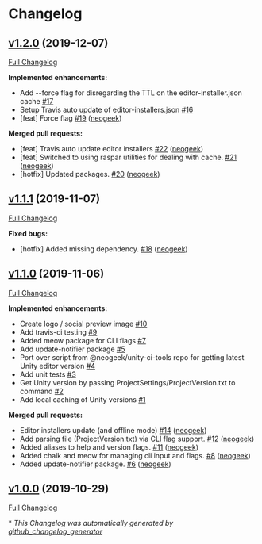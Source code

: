 # Changelog

## [v1.2.0](https://github.com/neogeek/get-unity/tree/v1.2.0) (2019-12-07)

[Full Changelog](https://github.com/neogeek/get-unity/compare/v1.1.1...v1.2.0)

**Implemented enhancements:**

- Add --force flag for disregarding the TTL on the editor-installer.json cache [\#17](https://github.com/neogeek/get-unity/issues/17)
- Setup Travis auto update of editor-installers.json [\#16](https://github.com/neogeek/get-unity/issues/16)
- \[feat\] Force flag [\#19](https://github.com/neogeek/get-unity/pull/19) ([neogeek](https://github.com/neogeek))

**Merged pull requests:**

- \[feat\] Travis auto update editor installers [\#22](https://github.com/neogeek/get-unity/pull/22) ([neogeek](https://github.com/neogeek))
- \[feat\] Switched to using raspar utilities for dealing with cache. [\#21](https://github.com/neogeek/get-unity/pull/21) ([neogeek](https://github.com/neogeek))
- \[hotfix\] Updated packages. [\#20](https://github.com/neogeek/get-unity/pull/20) ([neogeek](https://github.com/neogeek))

## [v1.1.1](https://github.com/neogeek/get-unity/tree/v1.1.1) (2019-11-07)

[Full Changelog](https://github.com/neogeek/get-unity/compare/v1.1.0...v1.1.1)

**Fixed bugs:**

- \[hotfix\] Added missing dependency. [\#18](https://github.com/neogeek/get-unity/pull/18) ([neogeek](https://github.com/neogeek))

## [v1.1.0](https://github.com/neogeek/get-unity/tree/v1.1.0) (2019-11-06)

[Full Changelog](https://github.com/neogeek/get-unity/compare/v1.0.0...v1.1.0)

**Implemented enhancements:**

- Create logo / social preview image [\#10](https://github.com/neogeek/get-unity/issues/10)
- Add travis-ci testing [\#9](https://github.com/neogeek/get-unity/issues/9)
- Added meow package for CLI flags  [\#7](https://github.com/neogeek/get-unity/issues/7)
- Add update-notifier package [\#5](https://github.com/neogeek/get-unity/issues/5)
- Port over script from @neogeek/unity-ci-tools repo for getting latest Unity editor version [\#4](https://github.com/neogeek/get-unity/issues/4)
- Add unit tests [\#3](https://github.com/neogeek/get-unity/issues/3)
- Get Unity version by passing ProjectSettings/ProjectVersion.txt to command [\#2](https://github.com/neogeek/get-unity/issues/2)
- Add local caching of Unity versions [\#1](https://github.com/neogeek/get-unity/issues/1)

**Merged pull requests:**

- Editor installers update \(and offline mode\) [\#14](https://github.com/neogeek/get-unity/pull/14) ([neogeek](https://github.com/neogeek))
- Add parsing file \(ProjectVersion.txt\) via CLI flag support. [\#12](https://github.com/neogeek/get-unity/pull/12) ([neogeek](https://github.com/neogeek))
- Added aliases to help and version flags. [\#11](https://github.com/neogeek/get-unity/pull/11) ([neogeek](https://github.com/neogeek))
- Added chalk and meow for managing cli input and flags. [\#8](https://github.com/neogeek/get-unity/pull/8) ([neogeek](https://github.com/neogeek))
- Added update-notifier package. [\#6](https://github.com/neogeek/get-unity/pull/6) ([neogeek](https://github.com/neogeek))

## [v1.0.0](https://github.com/neogeek/get-unity/tree/v1.0.0) (2019-10-29)

[Full Changelog](https://github.com/neogeek/get-unity/compare/a3395b7fbc87e0fb30274acd52940f66095de36f...v1.0.0)



\* *This Changelog was automatically generated by [github_changelog_generator](https://github.com/github-changelog-generator/github-changelog-generator)*
